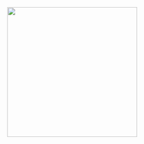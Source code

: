 <img src="https://github.com/user-attachments/assets/32a32eb3-652e-4f43-a43f-6ebc7b9c700a" width="300">
